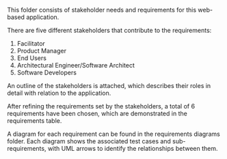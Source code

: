 This folder consists of stakeholder needs and requirements for this web-based application.


There are five different stakeholders that contribute to the requirements:

1) Facilitator
2) Product Manager
3) End Users
4) Architectural Engineer/Software Architect
5) Software Developers

An outline of the stakeholders is attached, which describes their roles in detail with relation to the application.

After refining the requirements set by the stakeholders, a total of 6 requirements have been chosen, which are demonstrated in the requirements table. 

A diagram for each requirement can be found in the requirements diagrams folder. Each diagram shows the associated test cases and sub-requirements, with UML arrows to identify the relationships between them.
